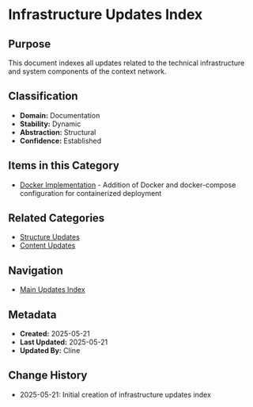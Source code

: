 # Infrastructure Updates Index

## Purpose
This document indexes all updates related to the technical infrastructure and system components of the context network.

## Classification
- **Domain:** Documentation
- **Stability:** Dynamic
- **Abstraction:** Structural
- **Confidence:** Established

## Items in this Category
- [Docker Implementation](docker_implementation.md) - Addition of Docker and docker-compose configuration for containerized deployment

## Related Categories
- [Structure Updates](../structure/index.md)
- [Content Updates](../content/index.md)

## Navigation
- [Main Updates Index](../index.md)

## Metadata
- **Created:** 2025-05-21
- **Last Updated:** 2025-05-21
- **Updated By:** Cline

## Change History
- 2025-05-21: Initial creation of infrastructure updates index
